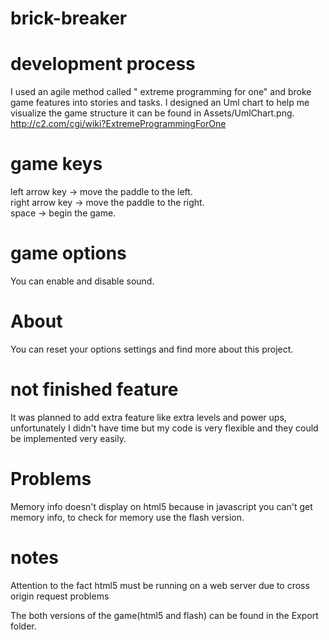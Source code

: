 # brick-breaker

# development process
I used an agile method called "	extreme programming for one" and broke game features into stories and tasks.
I designed an Uml chart to help me visualize the game structure it can be found in Assets/UmlChart.png.
http://c2.com/cgi/wiki?ExtremeProgrammingForOne
	
# game keys
left arrow key -> move the paddle to the left.</br>
right arrow key -> move the paddle to the right.</br>
space -> begin the game.</br>

# game options
You can enable and disable sound.

# About
You can reset your options settings and find more about this project.

# not finished feature
It was planned to add extra feature like extra levels and power ups, unfortunately I didn't have time but my code is very flexible and they could be implemented very easily.

# Problems
Memory info doesn't display on html5 because in javascript you can't get memory info, to check for memory use the flash version.

# notes
Attention to the fact html5 must be running on a web server due to cross origin request problems

The both versions of the game(html5 and flash) can be found in the Export folder.
